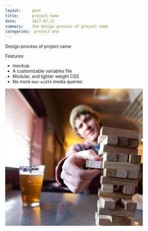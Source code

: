 ```yaml
---
layout:     post
title:      project name
date:       2017-07-11
summary:    the design process of project name
categories:  project one
---
```


Design process of project name

Features:

* mockup
* A customizable variables file
* Modular, and lighter weight CSS
* No more `max-width` media queries


![me](me.jpg)
